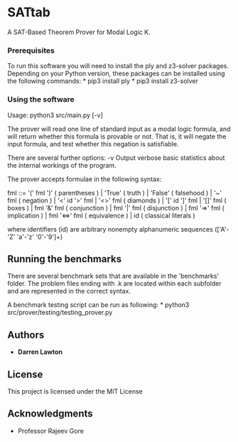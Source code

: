 # SATtab
A SAT-Based Theorem Prover for Modal Logic K.

### Prerequisites
To run this software you will need to install the ply and z3-solver packages.
Depending on your Python version, these packages can be installed using the following commands:
	* pip3 install ply 
	* pip3 install z3-solver 

### Using the software
Usage: python3 src/main.py [-v] 

The prover will read one line of standard input as a modal logic formula, and
will return whether this formula is provable or not. That is, it will negate
the input formula, and test whether this negation is satisfiable.

There are several further options:
-v		Output verbose basic statistics about the internal workings of the program.

The prover accepts formulae in the following syntax:

fml ::= '(' fml ')'      	       ( parentheses )
	| 'True'                       ( truth )
	| 'False'                      ( falsehood )
	| '~' fml	               ( negation )
	| '<' id '>' fml | '<>' fml    ( diamonds )
	| '[' id ']' fml | '[]' fml    ( boxes )
	| fml '&' fml                  ( conjunction )
	| fml '|' fml                  ( disjunction )
	| fml '=>' fml                 ( implication )
	| fml '<=>' fml                ( equivalence )
	| id                           ( classical literals )

where identifiers (id) are arbitrary nonempty alphanumeric sequences
(['A'-'Z' 'a'-'z' '0'-'9']+)

## Running the benchmarks
There are several benchmark sets that are available in the 'benchmarks' folder. The problem files ending with .k are located within each subfolder and are represented in the correct syntax. 

A benchmark testing script can be run as following:
	* python3 src/prover/testing/testing_prover.py

## Authors

* **Darren Lawton**

## License

This project is licensed under the MIT License

## Acknowledgments

* Professor Rajeev Gore
